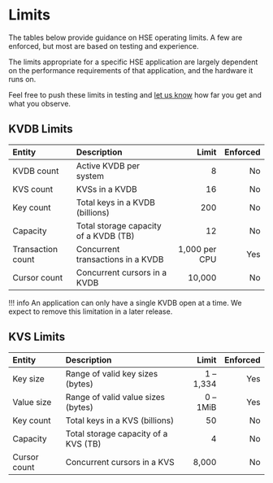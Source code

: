 # Limits

The tables below provide guidance on HSE operating limits.  A few are
enforced, but most are based on testing and experience.

The limits appropriate for a specific HSE application are
largely dependent on the performance requirements of that application,
and the hardware it runs on.

Feel free to push these limits in testing and
[let us know](../res/community.md) how far you get and what you observe.


## KVDB Limits

| Entity | Description | Limit | Enforced |
| :-- | :-- | --: | --: |
| KVDB count | Active KVDB per system | 8 | No |
| KVS count| KVSs in a KVDB | 16 | No |
| Key count| Total keys in a KVDB (billions) | 200 | No |
| Capacity | Total storage capacity of a KVDB (TB) | 12 | No |
| Transaction count | Concurrent transactions in a KVDB | 1,000 per CPU | Yes |
| Cursor count | Concurrent cursors in a KVDB | 10,000 | No |


!!! info
    An application can only have a single KVDB open at a time.
    We expect to remove this limitation in a later release.


## KVS Limits

| Entity | Description | Limit | Enforced |
| :-- | :-- | --: | --: |
| Key size | Range of valid key sizes (bytes) | 1 &ndash; 1,334 | Yes |
| Value size | Range of valid value sizes (bytes) | 0 &ndash; 1MiB | Yes |
| Key count| Total keys in a KVS (billions) | 50 | No |
| Capacity | Total storage capacity of a KVS (TB) | 4 | No |
| Cursor count | Concurrent cursors in a KVS | 8,000 | No |
